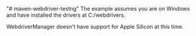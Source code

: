 "# maven-webdriver-testng" 
The example assumes you are on Windows and have installed the drivers at C:/webdrivers.

WebdriverManager doesn't have support for Apple Silicon at this time.
